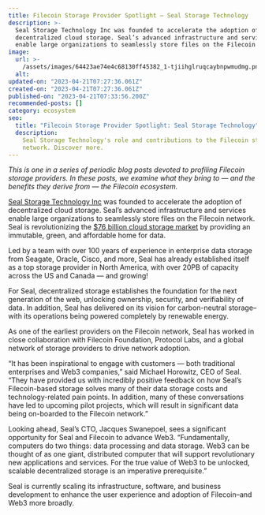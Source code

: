 ```yaml
---
title: Filecoin Storage Provider Spotlight — Seal Storage Technology
description: >-
  Seal Storage Technology Inc was founded to accelerate the adoption of
  decentralized cloud storage. Seal’s advanced infrastructure and services
  enable large organizations to seamlessly store files on the Filecoin network.
image:
  url: >-
    /assets/images/64423ae74e4c68130ff45382_1-tjiihglruqcaybnpwmudmg.png
  alt:
updated-on: "2023-04-21T07:27:36.061Z"
created-on: "2023-04-21T07:27:36.061Z"
published-on: "2023-04-21T07:33:56.200Z"
recommended-posts: []
category: ecosystem
seo:
  title: "Filecoin Storage Provider Spotlight: Seal Storage Technology"
  description:
    Seal Storage Technology's role and contributions to the Filecoin storage
    network. Discover more.
---
```


_This is one in a series of periodic blog posts devoted to profiling Filecoin storage providers. In these posts, we examine what they bring to — and the benefits they derive from — the Filecoin ecosystem._

[Seal Storage Technology Inc](https://www.sealstorage.io/) was founded to accelerate the adoption of decentralized cloud storage. Seal’s advanced infrastructure and services enable large organizations to seamlessly store files on the Filecoin network. Seal is revolutionizing the [$76 billion cloud storage market](https://www.fortunebusinessinsights.com/cloud-storage-market-102773) by providing an immutable, green, and affordable home for data.

Led by a team with over 100 years of experience in enterprise data storage from Seagate, Oracle, Cisco, and more, Seal has already established itself as a top storage provider in North America, with over 20PB of capacity across the US and Canada — and growing!

For Seal, decentralized storage establishes the foundation for the next generation of the web, unlocking ownership, security, and verifiability of data. In addition, Seal has delivered on its vision for carbon-neutral storage–with its operations being powered completely by renewable energy.

As one of the earliest providers on the Filecoin network, Seal has worked in close collaboration with Filecoin Foundation, Protocol Labs, and a global network of storage providers to drive network adoption.

“It has been inspirational to engage with customers — both traditional enterprises and Web3 companies,” said Michael Horowitz, CEO of Seal. “They have provided us with incredibly positive feedback on how Seal’s Filecoin-based storage solves many of their data storage costs and technology-related pain points. In addition, many of these conversations have led to upcoming pilot projects, which will result in significant data being on-boarded to the Filecoin network.”

Looking ahead, Seal’s CTO, Jacques Swanepoel, sees a significant opportunity for Seal and Filecoin to advance Web3. “Fundamentally, computers do two things: data processing and data storage. Web3 can be thought of as one giant, distributed computer that will support revolutionary new applications and services. For the true value of Web3 to be unlocked, scalable decentralized storage is an imperative prerequisite.”

Seal is currently scaling its infrastructure, software, and business development to enhance the user experience and adoption of Filecoin–and Web3 more broadly.
